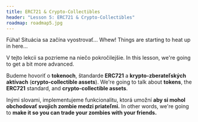```yaml
---
title: ERC721 & Crypto-Collectibles
header: "Lesson 5: ERC721 & Crypto-Collectibles"
roadmap: roadmap5.jpg
---
```

Fúha! Situácia sa začína vyostrovať...
Whew! Things are starting to heat up in here...

V tejto lekcii sa pozrieme na niečo pokročilejšie.
In this lesson, we're going to get a bit more advanced.

Budeme hovoriť o  **tokenoch**, štandarde **ERC721** a **krypto-zberateľských aktívach** (**crypto-collectible assets**).
We're going to talk about **tokens**, the **ERC721** standard, and **crypto-collectible assets**.

Inými slovami, implementujeme funkcionalitu, ktorá umožní **aby si mohol obchodovať svojich zombie medzi priateľmi.**
In other words, we're going to **make it so you can trade your zombies with your friends.**
